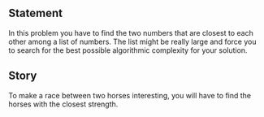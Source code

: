 ## Statement

In this problem you have to find the two numbers that are closest to each other among a list of numbers. The list might be really large and force you to search for the best possible algorithmic complexity for your solution.

## Story

To make a race between two horses interesting, you will have to find the horses with the closest strength.
